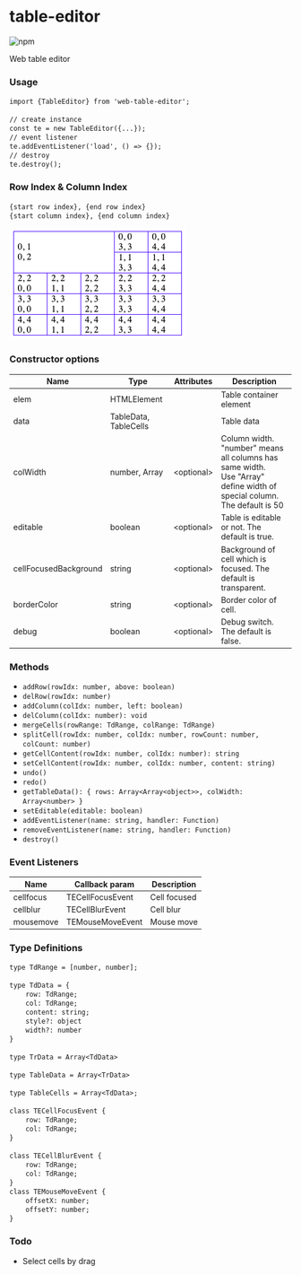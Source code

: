 # table-editor
![npm](https://img.shields.io/npm/v/web-table-editor)

Web table editor

### Usage
````
import {TableEditor} from 'web-table-editor';

// create instance
const te = new TableEditor({...});
// event listener
te.addEventListener('load', () => {});
// destroy
te.destroy();
````

### Row Index & Column Index
````
{start row index}, {end row index}
{start column index}, {end column index}
````
![](./table-index.png)

### Constructor options

 Name                     | Type                    | Attributes | Description
--------------------------|-------------------------|------------|-------------
elem                      | HTMLElement             |            | Table container element
data                      | TableData, TableCells   |            | Table data
colWidth                  | number, Array<number>   | <optional\> | Column width. "number" means all columns has same width.<br>Use "Array<number>" define width of special column. The default is 50
editable                  | boolean                 | <optional\> | Table is editable or not. The default is true.
cellFocusedBackground     | string                  | <optional\> | Background of cell which is focused. The default is transparent.
borderColor               | string                  | <optional\> | Border color of cell.
debug                     | boolean                 | <optional\> | Debug switch. The default is false.

### Methods

* `addRow(rowIdx: number, above: boolean)`
* `delRow(rowIdx: number)`
* `addColumn(colIdx: number, left: boolean)`
* `delColumn(colIdx: number): void`
* `mergeCells(rowRange: TdRange, colRange: TdRange)`
* `splitCell(rowIdx: number, colIdx: number, rowCount: number, colCount: number)`
* `getCellContent(rowIdx: number, colIdx: number): string`
* `setCellContent(rowIdx: number, colIdx: number, content: string)`
* `undo()`
* `redo()`
* `getTableData(): { rows: Array<Array<object>>, colWidth: Array<number> }`
* `setEditable(editable: boolean)`
* `addEventListener(name: string, handler: Function)`
* `removeEventListener(name: string, handler: Function)`
* `destroy()`


### Event Listeners

Name         | Callback param       | Description
-------------|----------------------|-------------
cellfocus    | TECellFocusEvent     | Cell focused
cellblur     | TECellBlurEvent      | Cell blur 
mousemove    | TEMouseMoveEvent     | Mouse move

### Type Definitions

````
type TdRange = [number, number];

type TdData = {
    row: TdRange;
    col: TdRange;
    content: string;
    style?: object
    width?: number
}

type TrData = Array<TdData>

type TableData = Array<TrData>

type TableCells = Array<TdData>;

class TECellFocusEvent {
    row: TdRange;
    col: TdRange;
}

class TECellBlurEvent {
    row: TdRange;
    col: TdRange;
}
class TEMouseMoveEvent {
    offsetX: number;
    offsetY: number;
}
````

### Todo
* Select cells by drag
